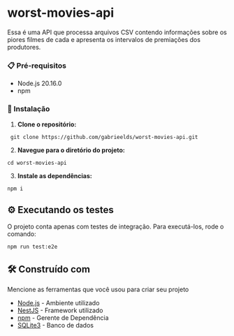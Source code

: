 # worst-movies-api

Essa é uma API que processa arquivos CSV contendo informações sobre os piores filmes de cada e apresenta os intervalos de premiações dos produtores.

### 📋 Pré-requisitos

- Node.js 20.16.0
- npm

### 🔧 Instalação

1. **Clone o repositório:**
  ```
   git clone https://github.com/gabrieelds/worst-movies-api.git
  ```

2. **Navegue para o diretório do projeto:**
  ```
  cd worst-movies-api
  ```

3. **Instale as dependências:**
  ```
  npm i
  ```

## ⚙️ Executando os testes

  O projeto conta apenas com testes de integração. Para executá-los, rode o comando:
  ```
  npm run test:e2e
  ```

## 🛠️ Construído com

Mencione as ferramentas que você usou para criar seu projeto

* [Node.js](https://nodejs.org/) - Ambiente utilizado
* [NestJS](https://nestjs.com/) - Framework utilizado
* [npm](https://www.npmjs.com/) - Gerente de Dependência
* [SQLite3](https://www.sqlite.org/) - Banco de dados
